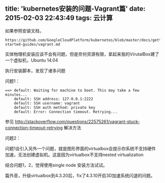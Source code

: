 title: 'kubernetes安装的问题-Vagrant篇'
date: 2015-02-03 22:43:49
tags: 云计算
---

如果参照安装文档，

```
https://github.com/GoogleCloudPlatform/kubernetes/blob/master/docs/getting-started-guides/vagrant.md
```

实体物理机安装应该不会有问题，但是奈何资源有限，拿起来我的VirutalBox建了一个虚拟机，Ubuntu 14.04

执行安装脚本，发现了诸多问题

问题1：

```
==> default: Waiting for machine to boot. This may take a few minutes...
    default: SSH address: 127.0.0.1:2222
    default: SSH username: vagrant
    default: SSH auth method: private key
    default: Error: Connection timeout. Retrying...
```

参见 http://stackoverflow.com/questions/22575261/vagrant-stuck-connection-timeout-retrying 解决方法

问题2：

问题1会引入另外一个问题，就是图形界面的virtualbox会提示你系统不支持硬件加速，无法创建虚拟机。这是因为virtualbox不支持nested virtualization

结合问题1，2，觉得使用single node 安装方法试试。

篇外音，升级virtualbox到4.3.20后，fix了4.3.10开启3D加速系统闪退的问题。
